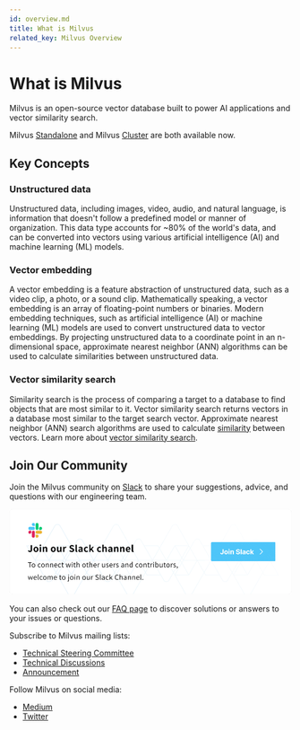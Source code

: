 ```yaml
---
id: overview.md
title: What is Milvus
related_key: Milvus Overview
---
```


# What is Milvus
Milvus is an open-source vector database built to power AI applications and vector similarity search. 

Milvus [Standalone](overview_standalone.md) and Milvus [Cluster](overview_cluster.md) are both available now.

## Key Concepts

### Unstructured data

Unstructured data, including images, video, audio, and natural language, is information that doesn't follow a predefined model or manner of organization. This data type accounts for ~80% of the world's data, and can be converted into vectors using various artificial intelligence (AI) and machine learning (ML) models.

### Vector embedding

A vector embedding is a feature abstraction of unstructured data, such as a video clip, a photo, or a sound clip. Mathematically speaking, a vector embedding is an array of floating-point numbers or binaries. Modern embedding techniques, such as artificial intelligence (AI) or machine learning (ML) models are used to convert unstructured data to vector embeddings. By projecting unstructured data to a coordinate point in an n-dimensional space, approximate nearest neighbor (ANN) algorithms can be used to calculate similarities between unstructured data. 

### Vector similarity search

Similarity search is the process of comparing a target to a database to find objects that are most similar to it. Vector similarity search returns vectors in a database most similar to the target search vector. Approximate nearest neighbor (ANN) search algorithms are used to calculate [similarity](metric.md) between vectors. Learn more about [vector similarity search](https://zilliz.com/blog/Vector-Similarity-Search-Hides-in-Plain-View).

## Join Our Community

Join the Milvus community on [Slack](https://join.slack.com/t/milvusio/shared_invite/zt-e0u4qu3k-bI2GDNys3ZqX1YCJ9OM~GQ) to share your suggestions, advice, and questions with our engineering team. 

[![Milvus Slack Channel](../../../assets/slack.png)](https://join.slack.com/t/milvusio/shared_invite/zt-e0u4qu3k-bI2GDNys3ZqX1YCJ9OM~GQ)

You can also check out our [FAQ page](https://milvus.io/docs/v1.0.0/performance_faq.md) to discover solutions or answers to your issues or questions.

Subscribe to Milvus mailing lists:

- [Technical Steering Committee](https://lists.lfai.foundation/g/milvus-tsc)
- [Technical Discussions](https://lists.lfai.foundation/g/milvus-technical-discuss)
- [Announcement](https://lists.lfai.foundation/g/milvus-announce)

Follow Milvus on social media:

- [Medium](https://medium.com/@milvusio)
- [Twitter](https://twitter.com/milvusio)

